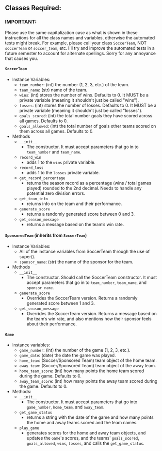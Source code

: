 
## Classes Required:

### IMPORTANT:
Please use the same capitalization case as what is shown in these instructions for all the class names and variables, otherwise the automated tests might break. For example, please call your class `SoccerTeam`, NOT `soccerTeam` or `soccer_team`, etc. I'll try and improve the automated tests in a future semester to account for alternate spellings. Sorry for any annoyance that causes you.

#### `SoccerTeam`
- Instance Variables:
    - `team_number`: (int) the number (1, 2, 3, etc.) of the team.
    - `team_name`: (str) name of the team.
    - `wins`: (int) stores the number of wins. Defaults to 0. It MUST be a private variable (meaning it shouldn't just be called "wins").
    - `losses`: (int) stores the number of losses. Defaults to 0. It MUST be a private variable (meaning it shouldn't just be called "losses").
    - `goals_scored`: (int) the total number goals they have scored across all games. Defaults to 0.
    - `goals_allowed`: (int) the total number of goals other teams scored on them across all games. Defaults to 0.
- Methods
    - `__init__`
        - The constructor. It must accept parameters that go in to `team_number` and `team_name`.
    - `record_win`
        - adds 1 to the `wins` private variable.
    - `record_loss`
        - adds 1 to the `losses` private variable.
    - `get_record_percentage`
        - returns the season record as a percentage (wins / total games played) rounded to the 2nd decimal. Needs to handle any potential zero division errors.
    - `get_team_info`
        - returns info on the team and their performance.
    - `generate_score`
        - returns a randomly generated score between 0 and 3.
    - `get_season_message`
        - returns a message based on the team’s win rate.
#### `SponsoredTeam` (inherits from `SoccerTeam`)
- Instance Variables:
    - All of the instance variables from SoccerTeam through the use of super().
    - `sponsor_name`: (str) the name of the sponsor for the team.
- Methods
    - `__init__`
        - The constructor. Should call the SoccerTeam constructor.  It must accept parameters that go in to `team_number`, `team_name`, and `sponsor_name`.
    - `generate_score`
        - Overrides the SoccerTeam version. Returns a randomly generated score between 1 and 3.
    - `get_season_message`
        - Overrides the SoccerTeam version. Returns a message based on the team’s win rate, and also mentions how their sponsor feels about their performance.
#### `Game`
- Instance variables:
    - `game_number`: (int) the number of the game (1, 2, 3, etc.).
    - `game_date`: (date) the date the game was played.
    - `home_team`: (Soccer/Sponsored Team) team object of the home team.
    - `away_team`: (Soccer/Sponsored Team) team object of the away team.
    - `home_team_score`: (int) how many points the home team scored during the game. Defaults to 0.
    - `away_team_score`: (int) how many points the away team scored during the game. Defaults to 0.
- Methods:
    - `__init__`
        - The constructor. It must accept parameters that go into `game_number`, `home_team`, and `away_team`.
    - `get_game_status`
        - returns a string with the date of the game and how many points the home and away teams scored and the team names.
    - `play_game`
        - generates scores for the home and away team objects, and updates the `Game`'s scores, and the teams' `goals_scored`, `goals_allowed`, `wins`, `losses`, and calls the `get_game_status`.
